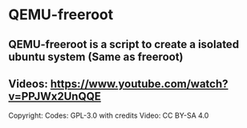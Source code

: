 # QEMU-freeroot
## QEMU-freeroot is a script to create a isolated ubuntu system (Same as freeroot)

## Videos: https://www.youtube.com/watch?v=PPJWx2UnQQE
Copyright: 
Codes: GPL-3.0 with credits
Video: CC BY-SA 4.0
